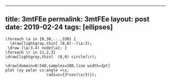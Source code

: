 ---
 title: 3mtFEe
 permalink: 3mtFEe
 layout: post
 date: 2019-02-24
 tags: [ellipses]
 ---

```latex\begin{tikzpicture}[scale=0.5]
\foreach \a in {0,30,...,330} {
  \draw[lightgray,thin] (0,0)--(\a:3);
 \draw (\a:3.4) node{\a}; }
\foreach \r in {1,2,3}
\draw[lightgray,thin]  (0,0) circle(\r);

\draw[domain=0:540,samples=200,line width=2pt]
plot (xy polar cs:angle =\x,
                  radius={3*cos(\x/3)});

```
